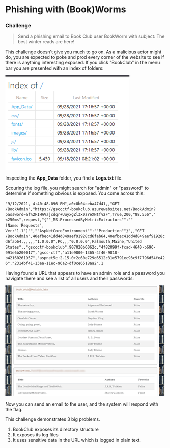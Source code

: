 
# Phishing with (Book)Worms

### Challenge
> Send a phishing email to Book Club user BookWorm with subject: The best winter reads are here!

This challenge doesn't give you much to go on. As a malicious actor might do, you are expected to poke and prod every corner of the website to see if there is anything interesting exposed. If you click "BookClub" in the menu bar you are presented with an index of folders:

![](bookclubfolders.PNG)

Inspecting the **App_Data** folder, you find a **Logs.txt** file.

Scouring the log file, you might search for "admin" or "password" to determine if something obvious is exposed. You come across this:

`"9/12/2021, 4:40:48.096 PM",a0c8b04ceba47d41,,"GET /BookAdmin","https://gsccctf-bookclub.azurewebsites.net/BookAdmin?password=af%2FIHAVajcdqr+UuyxgZl3x0zYeXNtf%2F",True,200,"88.556","<250ms",request,"{""_MS.ProcessedByMetricExtractors"":""(Name:'Requests', Ver:'1.1')"",""AspNetCoreEnvironment"":""Production""}",,"GET /BookAdmin",40efbec41dd4d849aef91928cd6fab64,40efbec41dd4d849aef91928cd6fab64,,,,,,"1.0.0.0",PC,,,"0.0.0.0",Falmouth,Maine,"United States",,"gsccctf-bookclub",907020b6062c,"4f82099f-fcad-4640-b696-991e6b200017","gscc-ctf","a11e9800-1365-4f46-9818-b42160261957","aspnet5c:2.15.0+2c60e729d6512c31e5791ec93c9f7796d54fe426","2314bf41-13ea-11ec-96a2-df0ce6518aa2",1`

Having found a URL that appears to have an admin role and a password you navigate there and see a list of all users and their passwords:

![](bookclubemail.png)

Now you can send an email to the user, and the system will respond with the flag.

This challenge demonstrates 3 big problems. 
1. BookClub exposes its directory structure
1. It exposes its log files
1. It uses sensitive data in the URL which is logged in plain text.
